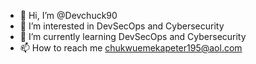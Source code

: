 - 👋 Hi, I’m @Devchuck90
- 👀 I’m interested in DevSecOps and Cybersecurity
- 🌱 I’m currently learning DevSecOps and Cybersecurity
- 📫 How to reach me chukwuemekapeter195@aol.com

<!---
Devchuck90/Devchuck90 is a ✨ special ✨ repository because its `README.md` (this file) appears on your GitHub profile.
You can click the Preview link to take a look at your changes.
--->
